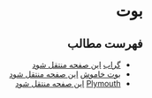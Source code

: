 <div dir="rtl">

# بوت

## فهرست مطالب
- [گراب](./content/grub) [این صفحه منتقل شود](https://wiki.archusers.ir/index.php/%DA%AF%D8%B1%D8%A7%D8%A8)
- [بوت خاموش](./content/silent_boot) [این صفحه منتقل شود](https://wiki.archusers.ir/index.php/%D8%A8%D9%88%D8%AA_%D8%AE%D8%A7%D9%85%D9%88%D8%B4)
- [Plymouth](./conetnt/plymouth) [این صفحه منتقل شود](https://wiki.archusers.ir/index.php/Plymouth)
</div>
